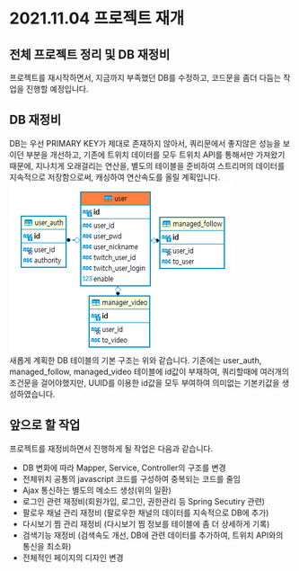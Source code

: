 2021.11.04 프로젝트 재개
====================
전체 프로젝트 정리 및 DB 재정비
---------------
프로젝트를 재시작하면서, 지금까지 부족했던 DB를 수정하고, 코드문을 좀더 다듬는 작업을 진행할 예정입니다.

## DB 재정비      
DB는 우선 PRIMARY KEY가 제대로 존재하지 않아서, 쿼리문에서 좋지않은 성능을 보이던 부분을 개선하고, 기존에 트위치 데이터를 모두 트위치 API를 통해서만 가져왔기 때문에, 지나치게 오래걸리는 연산을, 별도의 테이블을 준비하여 스트리머의 데이터를 지속적으로 저장함으로써, 캐싱하여 연산속도를 올릴 계획입니다.
![Alt text](../img/20211104-1.png)           
새롭게 계획한 DB 테이블의 기본 구조는 위와 같습니다.
기존에는 user_auth, managed_follow, managed_video 테이블에 id값이 부재하여, 쿼리할때에 여러개의 조건문을 걸어야했지만, UUID를 이용한 id값을 모두 부여하여 의미없는 기본키값을 생성하였습니다.       


## 앞으로 할 작업
프로젝트를 재정비하면서 진행하게 될 작업은 다음과 같습니다.
* DB 변화에 따라 Mapper, Service, Controller의 구조를 변경
* 전체위치 공통의 javascript 코드를 구성하여 중복되는 코드를 줄임
* Ajax 통신하는 별도의 메소드 생성(위의 일환)
* 로그인 관련 재정비(회원가입, 로그인, 권한관리 등 Spring Secutiry 관련)
* 팔로우 채널 관리 재정비 (팔로우한 채널의 데이터를 지속적으로 DB에 추가)
* 다시보기 찜 관리 재정비 (다시보기 찜 정보를 테이블에 좀 더 상세하게 기록)
* 검색기능 재정비 (검색속도 개선, DB에 관련 데이터를 추가하여, 트위치 API와의 통신을 최소화)
* 전체적인 페이지의 디자인 변경